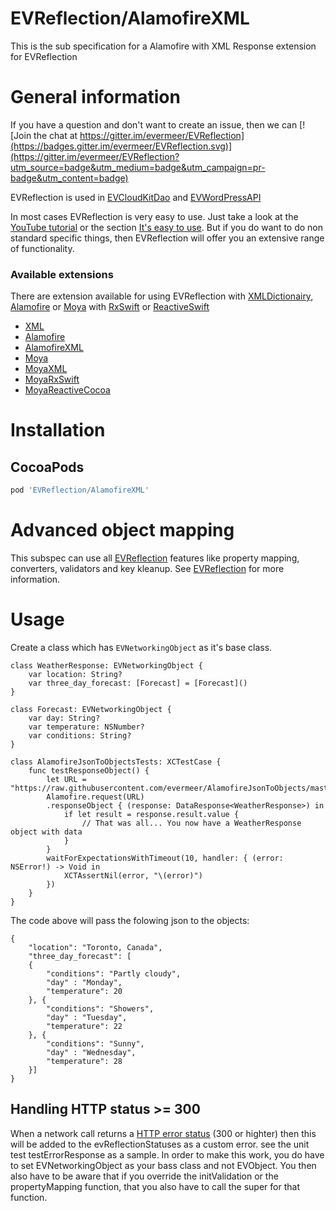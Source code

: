 EVReflection/AlamofireXML
============

This is the sub specification for a Alamofire with XML Response extension for EVReflection

# General information

If you have a question and don't want to create an issue, then we can [![Join the chat at https://gitter.im/evermeer/EVReflection](https://badges.gitter.im/evermeer/EVReflection.svg)](https://gitter.im/evermeer/EVReflection?utm_source=badge&utm_medium=badge&utm_campaign=pr-badge&utm_content=badge)

EVReflection is used in [EVCloudKitDao](https://github.com/evermeer/EVCloudKitDao) and [EVWordPressAPI](https://github.com/evermeer/EVWordPressAPI)

In most cases EVReflection is very easy to use. Just take a look at the [YouTube tutorial](https://www.youtube.com/watch?v=LPWsQD2nxqg) or the section [It's easy to use](https://github.com/evermeer/EVReflection#its-easy-to-use). But if you do want to do non standard specific things, then EVReflection will offer you an extensive range of functionality.

### Available extensions
There are extension available for using EVReflection with [XMLDictionairy](https://github.com/nicklockwood/XMLDictionary), [Alamofire](https://github.com/Alamofire/Alamofire) or [Moya](https://github.com/Moya/Moya) with [RxSwift](https://github.com/ReactiveX/RxSwift) or [ReactiveSwift](https://github.com/ReactiveCocoa/ReactiveSwift)

- [XML](https://github.com/evermeer/EVReflection/tree/master/Source/XML)
- [Alamofire](https://github.com/evermeer/EVReflection/tree/master/Source/Alamofire)
- [AlamofireXML](https://github.com/evermeer/EVReflection/tree/master/Source/XML)
- [Moya](https://github.com/evermeer/EVReflection/tree/master/Source/Alamofire/Moya)
- [MoyaXML](https://github.com/evermeer/EVReflection/tree/master/Source/Alamofire/Moya/XML)
- [MoyaRxSwift](https://github.com/evermeer/EVReflection/tree/master/Source/Alamofire/Moya/RxSwift)
- [MoyaReactiveCocoa](https://github.com/evermeer/EVReflection/tree/master/Source/Alamofire/Moya/ReactiveCocoa)

# Installation

## CocoaPods

```ruby
pod 'EVReflection/AlamofireXML'
```

# Advanced object mapping
This subspec can use all [EVReflection](https://github.com/evermeer/EVReflection) features like property mapping, converters, validators and key kleanup. See [EVReflection](https://github.com/evermeer/EVReflection) for more information.

# Usage

Create a class which has `EVNetworkingObject` as it's base class.

```
class WeatherResponse: EVNetworkingObject {
    var location: String?
    var three_day_forecast: [Forecast] = [Forecast]()
}

class Forecast: EVNetworkingObject {
    var day: String?
    var temperature: NSNumber?
    var conditions: String?
}

class AlamofireJsonToObjectsTests: XCTestCase { 
    func testResponseObject() {
        let URL = "https://raw.githubusercontent.com/evermeer/AlamofireJsonToObjects/master/AlamofireJsonToObjectsTests/sample_json"
        Alamofire.request(URL)
        .responseObject { (response: DataResponse<WeatherResponse>) in
            if let result = response.result.value {
                // That was all... You now have a WeatherResponse object with data
            }
        }
        waitForExpectationsWithTimeout(10, handler: { (error: NSError!) -> Void in
            XCTAssertNil(error, "\(error)")
        })
    }
}
```

The code above will pass the folowing json to the objects:

```
{  
    "location": "Toronto, Canada",    
    "three_day_forecast": [
    { 
        "conditions": "Partly cloudy",
        "day" : "Monday",
        "temperature": 20 
    }, { 
        "conditions": "Showers",
        "day" : "Tuesday",
        "temperature": 22 
    }, { 
        "conditions": "Sunny",
        "day" : "Wednesday",
        "temperature": 28 
    }]
}
```


## Handling HTTP status >= 300
When a network call returns a [HTTP error status](https://en.wikipedia.org/wiki/List_of_HTTP_status_codes) (300 or highter) then this will be added to the evReflectionStatuses as a custom error. see the unit test testErrorResponse as a sample. In order to make this work, you do have to set EVNetworkingObject as your bass class and not EVObject. You then also have to be aware that if you override the initValidation or the propertyMapping function, that you also have to call the super for that function.

